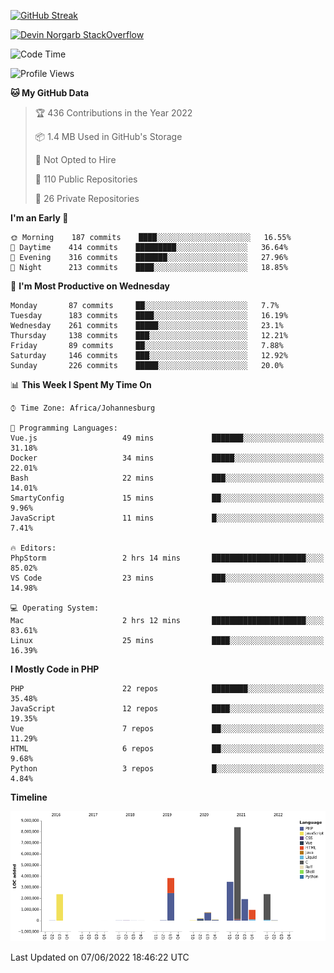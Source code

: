 
[![GitHub Streak](http://github-readme-streak-stats.herokuapp.com?user=DevinNorgarb&date_format=M%20j%5B%2C%20Y%5D)](https://git.io/streak-stats)


[![Devin Norgarb StackOverflow](https://github-readme-stackoverflow.vercel.app/?userID=4993755)](https://stackoverflow.com/users/4993755/devin-norgarb)

<!--START_SECTION:waka-->
![Code Time](http://img.shields.io/badge/Code%20Time-0%20secs-blue)

![Profile Views](http://img.shields.io/badge/Profile%20Views-0-blue)

**🐱 My GitHub Data** 

> 🏆 436 Contributions in the Year 2022
 > 
> 📦 1.4 MB Used in GitHub's Storage 
 > 
> 🚫 Not Opted to Hire
 > 
> 📜 110 Public Repositories 
 > 
> 🔑 26 Private Repositories  
 > 
**I'm an Early 🐤** 

```text
🌞 Morning    187 commits    ████░░░░░░░░░░░░░░░░░░░░░   16.55% 
🌆 Daytime    414 commits    █████████░░░░░░░░░░░░░░░░   36.64% 
🌃 Evening    316 commits    ███████░░░░░░░░░░░░░░░░░░   27.96% 
🌙 Night      213 commits    ████░░░░░░░░░░░░░░░░░░░░░   18.85%

```
📅 **I'm Most Productive on Wednesday** 

```text
Monday       87 commits     ██░░░░░░░░░░░░░░░░░░░░░░░   7.7% 
Tuesday      183 commits    ████░░░░░░░░░░░░░░░░░░░░░   16.19% 
Wednesday    261 commits    █████░░░░░░░░░░░░░░░░░░░░   23.1% 
Thursday     138 commits    ███░░░░░░░░░░░░░░░░░░░░░░   12.21% 
Friday       89 commits     ██░░░░░░░░░░░░░░░░░░░░░░░   7.88% 
Saturday     146 commits    ███░░░░░░░░░░░░░░░░░░░░░░   12.92% 
Sunday       226 commits    █████░░░░░░░░░░░░░░░░░░░░   20.0%

```


📊 **This Week I Spent My Time On** 

```text
⌚︎ Time Zone: Africa/Johannesburg

💬 Programming Languages: 
Vue.js                   49 mins             ███████░░░░░░░░░░░░░░░░░░   31.18% 
Docker                   34 mins             █████░░░░░░░░░░░░░░░░░░░░   22.01% 
Bash                     22 mins             ███░░░░░░░░░░░░░░░░░░░░░░   14.01% 
SmartyConfig             15 mins             ██░░░░░░░░░░░░░░░░░░░░░░░   9.96% 
JavaScript               11 mins             █░░░░░░░░░░░░░░░░░░░░░░░░   7.41%

🔥 Editors: 
PhpStorm                 2 hrs 14 mins       █████████████████████░░░░   85.02% 
VS Code                  23 mins             ███░░░░░░░░░░░░░░░░░░░░░░   14.98%

💻 Operating System: 
Mac                      2 hrs 12 mins       █████████████████████░░░░   83.61% 
Linux                    25 mins             ████░░░░░░░░░░░░░░░░░░░░░   16.39%

```

**I Mostly Code in PHP** 

```text
PHP                      22 repos            ████████░░░░░░░░░░░░░░░░░   35.48% 
JavaScript               12 repos            ████░░░░░░░░░░░░░░░░░░░░░   19.35% 
Vue                      7 repos             ██░░░░░░░░░░░░░░░░░░░░░░░   11.29% 
HTML                     6 repos             ██░░░░░░░░░░░░░░░░░░░░░░░   9.68% 
Python                   3 repos             █░░░░░░░░░░░░░░░░░░░░░░░░   4.84%

```


**Timeline**

![Chart not found](https://raw.githubusercontent.com/DevinNorgarb/DevinNorgarb/main/charts/bar_graph.png) 


 Last Updated on 07/06/2022 18:46:22 UTC
<!--END_SECTION:waka-->

